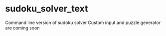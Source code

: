# sudoku_solver_text
Command line version of sudoku solver
Custom input and puzzle generator are coming soon
